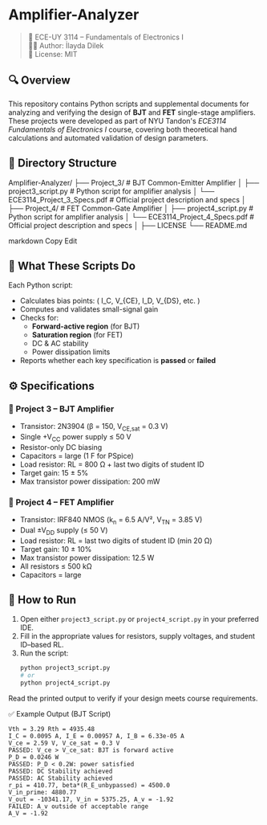 # Amplifier-Analyzer

> 📘 ECE-UY 3114 – Fundamentals of Electronics I  
> 🧑‍💻 Author: İlayda Dilek  
> 📄 License: MIT

## 🔍 Overview

This repository contains Python scripts and supplemental documents for analyzing and verifying the design of **BJT** and **FET** single-stage amplifiers. These projects were developed as part of NYU Tandon's *ECE3114 Fundamentals of Electronics I* course, covering both theoretical hand calculations and automated validation of design parameters.

## 📁 Directory Structure

Amplifier-Analyzer/
├── Project_3/ # BJT Common-Emitter Amplifier
│ ├── project3_script.py # Python script for amplifier analysis
│ └── ECE3114_Project_3_Specs.pdf # Official project description and specs
│
├── Project_4/ # FET Common-Gate Amplifier
│ ├── project4_script.py # Python script for amplifier analysis
│ └── ECE3114_Project_4_Specs.pdf # Official project description and specs
│
├── LICENSE
└── README.md

markdown
Copy
Edit

## 🧪 What These Scripts Do

Each Python script:
- Calculates bias points: \( I_C, V_{CE}, I_D, V_{DS}, etc. \)
- Computes and validates small-signal gain
- Checks for:
  - **Forward-active region** (for BJT)
  - **Saturation region** (for FET)
  - DC & AC stability
  - Power dissipation limits
- Reports whether each key specification is **passed** or **failed**

## ⚙️ Specifications

### 🔧 Project 3 – BJT Amplifier
- Transistor: 2N3904 (β = 150, V<sub>CE,sat</sub> = 0.3 V)
- Single +V<sub>CC</sub> power supply ≤ 50 V
- Resistor-only DC biasing
- Capacitors = large (1 F for PSpice)
- Load resistor: RL = 800 Ω + last two digits of student ID
- Target gain: 15 ± 5%
- Max transistor power dissipation: 200 mW

### 🔧 Project 4 – FET Amplifier
- Transistor: IRF840 NMOS (k<sub>n</sub> = 6.5 A/V², V<sub>TN</sub> = 3.85 V)
- Dual ±V<sub>DD</sub> supply (≤ 50 V)
- Load resistor: RL = last two digits of student ID (min 20 Ω)
- Target gain: 10 ± 10%
- Max transistor power dissipation: 12.5 W
- All resistors ≤ 500 kΩ
- Capacitors = large

## 🚀 How to Run

1. Open either `project3_script.py` or `project4_script.py` in your preferred IDE.
2. Fill in the appropriate values for resistors, supply voltages, and student ID–based RL.
3. Run the script:
   ```bash
   python project3_script.py
   # or
   python project4_script.py
Read the printed output to verify if your design meets course requirements.

✅ Example Output (BJT Script)
```
Vth = 3.29 Rth = 4935.48
I_C = 0.0095 A, I_E = 0.00957 A, I_B = 6.33e-05 A
V_ce = 2.59 V, V_ce_sat = 0.3 V
PASSED: V_ce > V_ce_sat: BJT is forward active
P_D = 0.0246 W
PASSED: P_D < 0.2W: power satisfied
PASSED: DC Stability achieved
PASSED: AC Stability achieved
r_pi = 410.77, beta*(R_E_unbypassed) = 4500.0
V_in_prime: 4880.77
V_out = -10341.17, V_in = 5375.25, A_v = -1.92
FAILED: A_v outside of acceptable range
A_V = -1.92
```
